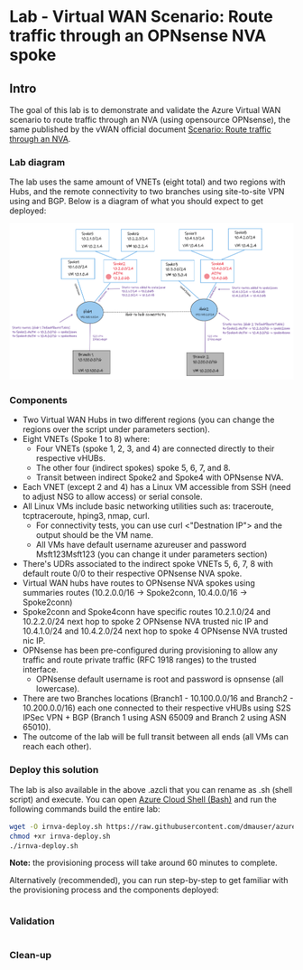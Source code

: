 # Lab - Virtual WAN Scenario: Route traffic through an OPNsense NVA spoke

## Intro

The goal of this lab is to demonstrate and validate the Azure Virtual WAN scenario to route traffic through an NVA (using opensource OPNsense), the same published by the vWAN official document [Scenario: Route traffic through an NVA](https://docs.microsoft.com/en-us/azure/virtual-wan/scenario-route-through-nva).

### Lab diagram

The lab uses the same amount of VNETs (eight total) and two regions with Hubs, and the remote connectivity to two branches using site-to-site VPN using and BGP. Below is a diagram of what you should expect to get deployed:

![net diagram](./media/networkdiagram.png)

### Components

- Two Virtual WAN Hubs in two different regions (you can change the regions over the script under parameters section).
- Eight VNETs (Spoke 1 to 8) where:
    - Four VNETs (spoke 1, 2, 3, and 4) are connected directly to their respective vHUBs.
    - The other four (indirect spokes) spoke 5, 6, 7, and 8.
    - Transit between indirect  Spoke2 and Spoke4 with OPNsense NVA.
- Each VNET (except 2 and 4) has a Linux VM accessible from SSH (need to adjust NSG to allow access) or serial console.
- All Linux VMs include basic networking utilities such as: traceroute, tcptraceroute, hping3, nmap, curl.
    - For connectivity tests, you can use curl <"Destnation IP"> and the output should be the VM name.
    - All VMs have default username azureuser and password Msft123Msft123 (you can change it under parameters section)
- There's UDRs associated to the indirect spoke VNETs 5, 6, 7, 8 with default route 0/0 to their respective OPNsense NVA spoke.
- Virtual WAN hubs have routes to OPNsense NVA spokes using summaries routes (10.2.0.0/16 -> Spoke2conn, 10.4.0.0/16 -> Spoke2conn)
- Spoke2conn and Spoke4conn have specific routes 10.2.1.0/24 and 10.2.2.0/24 next hop to spoke 2 OPNsense NVA trusted nic IP and 10.4.1.0/24 and 10.4.2.0/24 next hop to spoke 4 OPNsense NVA trusted nic IP.
- OPNsense has been pre-configured during provisioning to allow any traffic and route private traffic (RFC 1918 ranges) to the trusted interface.
    - OPNsense default username is root and password is opnsense (all lowercase).
- There are two Branches locations (Branch1 - 10.100.0.0/16 and Branch2 - 10.200.0.0/16) each one connected to their respective vHUBs using S2S IPSec VPN + BGP (Branch 1 using ASN 65009 and Branch 2 using ASN 65010).
- The outcome of the lab will be full transit between all ends (all VMs can reach each other).

### Deploy this solution

The lab is also available in the above .azcli that you can rename as .sh (shell script) and execute. You can open [Azure Cloud Shell (Bash)](https://shell.azure.com) and run the following commands build the entire lab:

```bash
wget -O irnva-deploy.sh https://raw.githubusercontent.com/dmauser/azure-virtualwan/main/inter-region-nva/irnva-deploy.azcli
chmod +xr irnva-deploy.sh
./irnva-deploy.sh 
```

**Note:** the provisioning process will take around 60 minutes to complete.

Alternatively (recommended), you can run step-by-step to get familiar with the provisioning process and the components deployed:

```bash

```

### Validation

```bash
```

### Clean-up

```bash

```
